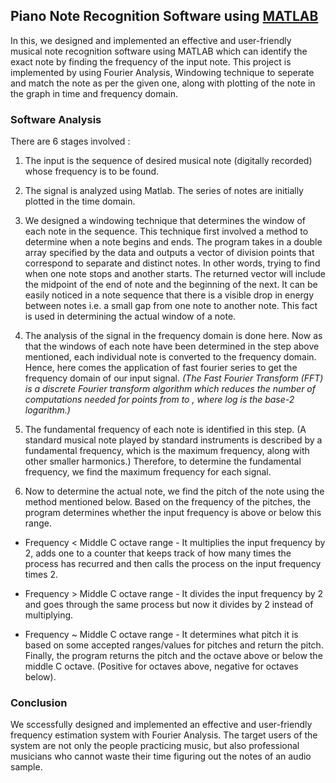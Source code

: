 ## Piano Note Recognition Software using [MATLAB](https://www.mathworks.com/products/matlab.html)

In this, we designed and implemented an effective and user-friendly musical note recognition software using MATLAB which can identify the exact note by finding the frequency of the input note. This project is implemented by using Fourier Analysis, Windowing technique to seperate and match the note as per the given one, along with plotting of the note in the graph in time and frequency domain.

### Software Analysis

There are 6 stages involved :

1. The input is the sequence of desired musical note (digitally recorded) whose frequency is to be found.

2. The signal is analyzed using Matlab. The series of notes are initially plotted in the time domain.

3. We designed a windowing technique that determines the window of each note in the sequence. This technique first involved a method to determine when a note begins and ends. The program takes in a double array specified by the data and outputs a vector of division points that correspond to separate and distinct notes. In other words, trying to find when one note stops and another starts. The returned vector will include the midpoint of the end of note and the beginning of the next. It can be easily noticed in a note sequence that there is a visible drop in energy between notes i.e. a small gap from one note to another note. This fact is used in determining the actual window of a note.

4.  The analysis of the signal in the frequency domain is done here. Now as that the windows of each note have been determined in the step above mentioned, each individual note is converted to the frequency domain. Hence, here comes the application of fast fourier series to get the frequency domain of our input signal. <I>(The Fast Fourier Transform (FFT) is a discrete Fourier transform algorithm which reduces the number of computations needed for points from to , where log is the base-2 logarithm.)</I>

5. The fundamental frequency of each note is identified in this step. (A standard musical note played by standard instruments is described by a fundamental frequency, which is the maximum frequency, along with other smaller harmonics.) Therefore, to determine the fundamental frequency, we find the maximum frequency for each signal.

6. Now to determine the actual note, we find the pitch of the note using the method mentioned below. Based on the frequency of the pitches, the program determines whether the input frequency is above or below this range.

  - Frequency < Middle C octave range - It multiplies the input frequency by 2, adds one to a counter that keeps track of how many times the process has recurred and then calls the process on the input frequency times 2.

  - Frequency > Middle C octave range - It divides the input frequency by 2 and goes through the same process but now it divides by 2 instead of multiplying.

  - Frequency ~ Middle C octave range - It determines what pitch it is based on some accepted ranges/values for pitches and return the pitch. Finally, the program returns the pitch and the octave above or below the middle C octave. (Positive for octaves above, negative for octaves below).

### Conclusion

We sccessfully designed and implemented an effective and user-friendly frequency estimation system with Fourier Analysis. The target users of the system are not only the people practicing music, but also professional musicians who cannot waste their time figuring out the notes of an audio sample.
